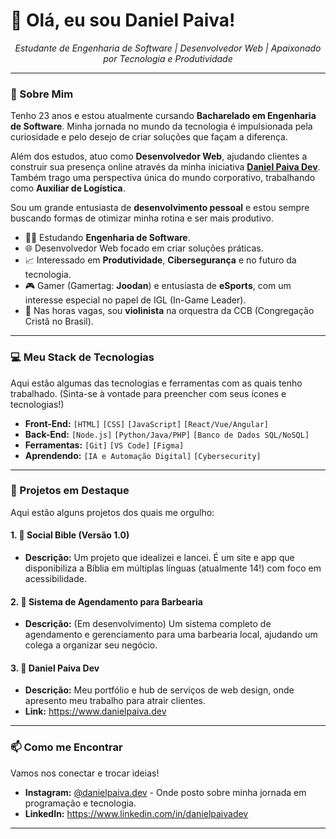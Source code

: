 # 👋 Olá, eu sou Daniel Paiva!

<p align="center">
  <em>
    Estudante de Engenharia de Software | Desenvolvedor Web | Apaixonado por Tecnologia e Produtividade
  </em>
</p>

---

### 🚀 Sobre Mim

Tenho 23 anos e estou atualmente cursando **Bacharelado em Engenharia de Software**. Minha jornada no mundo da tecnologia é impulsionada pela curiosidade e pelo desejo de criar soluções que façam a diferença.

Além dos estudos, atuo como **Desenvolvedor Web**, ajudando clientes a construir sua presença online através da minha iniciativa [**Daniel Paiva Dev**](https://SEU_LINK_AQUI). Também trago uma perspectiva única do mundo corporativo, trabalhando como **Auxiliar de Logística**.

Sou um grande entusiasta de **desenvolvimento pessoal** e estou sempre buscando formas de otimizar minha rotina e ser mais produtivo.

* 👨‍💻 Estudando **Engenharia de Software**.
* 🌐 Desenvolvedor Web focado em criar soluções práticas.
* 📈 Interessado em **Produtividade**, **Cibersegurança** e no futuro da tecnologia.
* 🎮 Gamer (Gamertag: **Joodan**) e entusiasta de **eSports**, com um interesse especial no papel de IGL (In-Game Leader).
* 🎻 Nas horas vagas, sou **violinista** na orquestra da CCB (Congregação Cristã no Brasil).

---

### 💻 Meu Stack de Tecnologias

Aqui estão algumas das tecnologias e ferramentas com as quais tenho trabalhado. (Sinta-se à vontade para preencher com seus ícones e tecnologias!)

* **Front-End:** `[HTML]` `[CSS]` `[JavaScript]` `[React/Vue/Angular]`
* **Back-End:** `[Node.js]` `[Python/Java/PHP]` `[Banco de Dados SQL/NoSQL]`
* **Ferramentas:** `[Git]` `[VS Code]` `[Figma]`
* **Aprendendo:** `[IA e Automação Digital]` `[Cybersecurity]`

---

### 🌟 Projetos em Destaque

Aqui estão alguns projetos dos quais me orgulho:

#### 1. 📖 Social Bible (Versão 1.0)
* **Descrição:** Um projeto que idealizei e lancei. É um site e app que disponibiliza a Bíblia em múltiplas línguas (atualmente 14!) com foco em acessibilidade.

#### 2. 💈 Sistema de Agendamento para Barbearia
* **Descrição:** (Em desenvolvimento) Um sistema completo de agendamento e gerenciamento para uma barbearia local, ajudando um colega a organizar seu negócio.

#### 3. 💼 Daniel Paiva Dev
* **Descrição:** Meu portfólio e hub de serviços de web design, onde apresento meu trabalho para atrair clientes.
* **Link:** https://www.danielpaiva.dev

---

### 📫 Como me Encontrar

Vamos nos conectar e trocar ideias!

* **Instagram:** [@danielpaiva.dev](https://www.instagram.com/danielpaiva.dev) - Onde posto sobre minha jornada em programação e tecnologia.
* **LinkedIn:** https://www.linkedin.com/in/danielpaivadev

---
